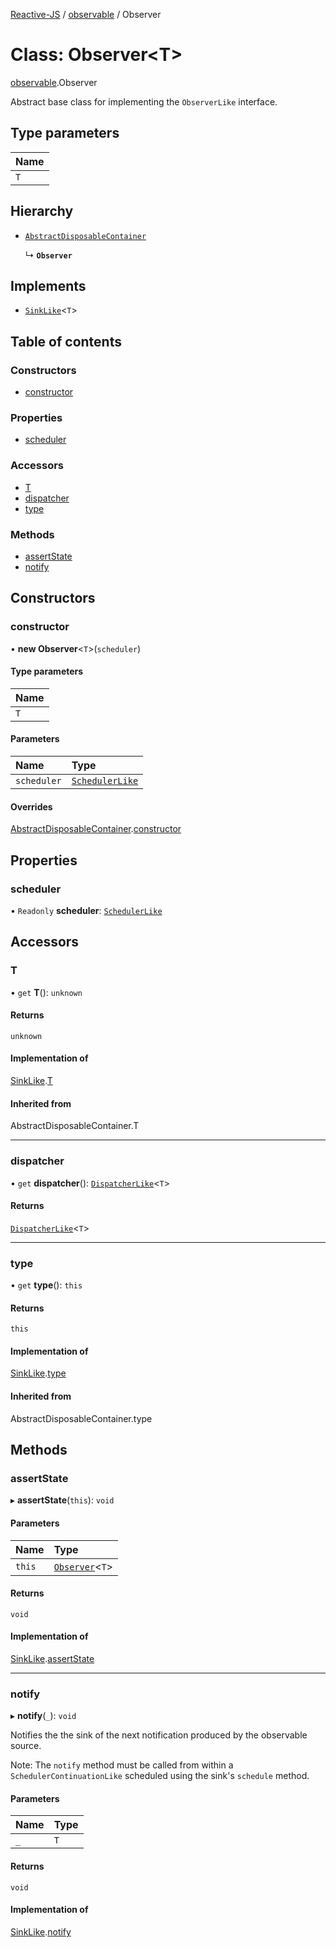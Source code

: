 [Reactive-JS](../README.md) / [observable](../modules/observable.md) / Observer

# Class: Observer<T\>

[observable](../modules/observable.md).Observer

Abstract base class for implementing the `ObserverLike` interface.

## Type parameters

| Name |
| :------ |
| `T` |

## Hierarchy

- [`AbstractDisposableContainer`](container.AbstractDisposableContainer.md)

  ↳ **`Observer`**

## Implements

- [`SinkLike`](../interfaces/source.SinkLike.md)<`T`\>

## Table of contents

### Constructors

- [constructor](observable.Observer.md#constructor)

### Properties

- [scheduler](observable.Observer.md#scheduler)

### Accessors

- [T](observable.Observer.md#t)
- [dispatcher](observable.Observer.md#dispatcher)
- [type](observable.Observer.md#type)

### Methods

- [assertState](observable.Observer.md#assertstate)
- [notify](observable.Observer.md#notify)

## Constructors

### constructor

• **new Observer**<`T`\>(`scheduler`)

#### Type parameters

| Name |
| :------ |
| `T` |

#### Parameters

| Name | Type |
| :------ | :------ |
| `scheduler` | [`SchedulerLike`](../interfaces/scheduler.SchedulerLike.md) |

#### Overrides

[AbstractDisposableContainer](container.AbstractDisposableContainer.md).[constructor](container.AbstractDisposableContainer.md#constructor)

## Properties

### scheduler

• `Readonly` **scheduler**: [`SchedulerLike`](../interfaces/scheduler.SchedulerLike.md)

## Accessors

### T

• `get` **T**(): `unknown`

#### Returns

`unknown`

#### Implementation of

[SinkLike](../interfaces/source.SinkLike.md).[T](../interfaces/source.SinkLike.md#t)

#### Inherited from

AbstractDisposableContainer.T

___

### dispatcher

• `get` **dispatcher**(): [`DispatcherLike`](../interfaces/observable.DispatcherLike.md)<`T`\>

#### Returns

[`DispatcherLike`](../interfaces/observable.DispatcherLike.md)<`T`\>

___

### type

• `get` **type**(): `this`

#### Returns

`this`

#### Implementation of

[SinkLike](../interfaces/source.SinkLike.md).[type](../interfaces/source.SinkLike.md#type)

#### Inherited from

AbstractDisposableContainer.type

## Methods

### assertState

▸ **assertState**(`this`): `void`

#### Parameters

| Name | Type |
| :------ | :------ |
| `this` | [`Observer`](observable.Observer.md)<`T`\> |

#### Returns

`void`

#### Implementation of

[SinkLike](../interfaces/source.SinkLike.md).[assertState](../interfaces/source.SinkLike.md#assertstate)

___

### notify

▸ **notify**(`_`): `void`

Notifies the the sink of the next notification produced by the observable source.

Note: The `notify` method must be called from within a `SchedulerContinuationLike`
scheduled using the sink's `schedule` method.

#### Parameters

| Name | Type |
| :------ | :------ |
| `_` | `T` |

#### Returns

`void`

#### Implementation of

[SinkLike](../interfaces/source.SinkLike.md).[notify](../interfaces/source.SinkLike.md#notify)
